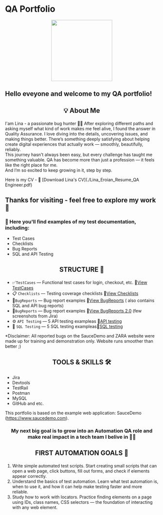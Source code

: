 # **QA Portfolio**
<p align="center">
  <img src= "https://media.giphy.com/media/ieyl9zmCjO4b4t6qoY/giphy.gif" width="200">
</p>

## Hello eveyone and welcome to my QA portfolio! 
## <p align="center"> 💡 About Me
I'am Lina - a passionate bug hunter 🕵️‍♀️ 
After exploring different paths and asking myself what kind of work makes me feel alive, I found the answer in Quality Assurance.
I love diving into the details, uncovering issues, and making things better. There’s something deeply satisfying about helping create digital experiences that actually work — smoothly, beautifully, reliably.  
This journey hasn't always been easy, but every challenge has taught me something valuable. QA has become more than just a profession — it feels like the right place for me.  
And I’m so excited to keep growing in it, step by step. 

Here is my CV - 📄 [Download Lina's CV](./Lina_Eroian_Resume_QA Engineer.pdf)

Thanks for visiting - feel free to explore my work 🤝
---
 
### 📌 Here you'll find examples of my test documentation, including:

- Test Cases
- Checklists
- Bug Reports
- SQL and API Testing

## <p align="center"> STRUCTURE 📜

- ✅`TestCases` — Functional test cases for login, checkout, etc. 📄[View TestCases](TestCases.md)
- 📋 `Checklists` — Testing coverage checklists 📄[View Checklists](Checklists.md)  
- 🐞`BugReports` — Bug report examples 📄[View BugReports](BugReports.md) ( also contains SQL and API bug reports)
- 📎`BugReports` — Bug report examples 📄[View BugReports 2.0](Jira-screenshots) (few screenshots from Jira)
- ⚙️ `API Testing` — 5 API testing exampleas 📄[API testing ](APITesting.md)
- 🐬 `SQL Testing` — 5 SQL testing exampleas📄[SQL testing](SQLTesting.md)

*Disclaimer: All reported bugs on the SauceDemo and ZARA website were made up for training and demonstration only. Website runs smoother than better ;)

  
## <p align="center">TOOLS & SKILLS 🛠️

- Jira
- Devtools
- TestRail
- Postman
- MySQL
- GitHub and etc.

This portfolio is based on the example web application: SauceDemo (https://www.saucedemo.com).

### <p align="center"><strong> My next big goal is to grow into an Automation QA role and make real impact in a tech team I belive in 🚀✨</strong></p>

## <p align="center"> FIRST AUTOMATION GOALS 🎯
1. Write simple automated test scripts. Start creating small scripts that can open a web page, click buttons, fill out forms, and check if elements appear correctly.
2. Understand the basics of test automation. Learn what test automation is, when to use it, and how it can help make testing faster and more reliable.
3. Study how to work with locators. Practice finding elements on a page using IDs, class names, CSS selectors — the foundation of interacting with any web element.
